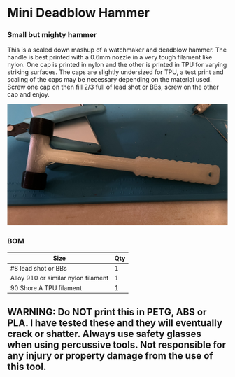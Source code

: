 # Mini Deadblow Hammer
### Small but mighty hammer

This is a scaled down mashup of a watchmaker and deadblow hammer. The handle is best printed with a 0.6mm nozzle in a very tough filament like nylon. One cap is printed in nylon and the other is printed in TPU for varying striking surfaces. The caps are slightly undersized for TPU, a test print and scaling of the caps may be necessary depending on the material used. Screw one cap on then fill 2/3 full of lead shot or BBs, screw on the other cap and enjoy. 

<img src="./Images/mini deadblow.jpeg" width=600>

### BOM

Size | Qty
--- | ---
#8 lead shot or BBs | 1
Alloy 910 or similar nylon filament | 1
90 Shore A TPU filament | 1

## WARNING: Do NOT print this in PETG, ABS or PLA. I have tested these and they will eventually crack or shatter. Always use safety glasses when using percussive tools. Not responsible for any injury or property damage from the use of this tool. 


